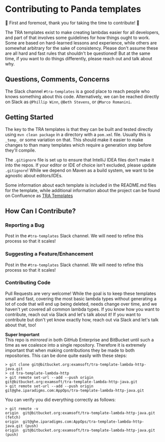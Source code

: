 # Contributing to Panda templates

:tada: First and foremost, thank you for taking the time to contribute! :tada:

The TRA templates exist to make creating lambdas easier for all developers, and part of that involves some guidelines
for how things ought to work. Some are based on hard-learned lessons and experience, while others are somewhat arbitrary
for the sake of consistency. Please don't assume these are all hard and fast rules that shouldn't be questioned! But at
the same time, if you want to do things differently, please reach out and talk about why.

## Questions, Comments, Concerns

The Slack channel `#tra-templates` is a good place to reach people who knows something about this
code. Alternatively, we can be reached directly on Slack as `@Phillip Winn`, `@Beth Stevens`, or `@Marco Romanini`.

## Getting Started

The key to the TRA templates is that they can be built and tested directly using `mvn clean package` in a directory
with a `pom.xml` file. Usually this is
`_temp_` or some variation on that. This should make it easier to make changes to than many templates which require a
generation step before they'll compile.

The `.gitignore` file is set up to ensure that IntelliJ IDEA files don't make it into the repos. If your editor or IDE
of choice isn't excluded, please update
`.gitignore`! While we depend on Maven as a build system, we want to be agnostic about editors/IDEs.

Some information about each template is included in the README.md files for the template, while additional information
about the project can be found on Confluence
as [TRA Templates](https://turnitin.atlassian.net/wiki/spaces/refarch/pages/94080598036/TRA+Templates)

## How Can I Contribute?

### Reporting a Bug

Post in the `#tra-templates` Slack channel. We will need to refine this process so that it scales!

### Suggesting a Feature/Enhancement

Post in the `#tra-templates` Slack channel. We will need to refine this process so that it scales!

### Contributing Code

Pull Requests are very welcome! While the goal is to keep these templates small and fast, covering the most basic lambda
types without generating a lot of code that will end up being deleted, needs change over time, and we haven't yet
covered all common lambda types. If you know how you want to contribute, reach out via Slack and let's talk about it! If
you want to contribute but don't yet know exactly how, reach out via Slack and let's talk about that, too!

**Super Important**  
This repo is *mirrored* in both GitHub Enterprise and BitBucket until such a time as we coalesce into a single
repository.  Therefore it is extremely important that when making contributions they be made to both repositories.  This can
be done quite easily with these steps:

    > git clone git@bitbucket.org:examsoft/tra-template-lambda-http-java.git
    > cd tra-template-lambda-http
    > git remote set-url --add --push origin git@bitbucket.org:examsoft/tra-template-lambda-http-java.git
    > git remote set-url --add --push origin git@ghe.iparadigms.com:AppOps/tra-template-lambda-http-java.git

You can verify you did everything correctly as follows:

    > git remote -v
    origin	git@bitbucket.org:examsoft/tra-template-lambda-http-java.git (fetch)
    origin	git@ghe.iparadigms.com:AppOps/tra-template-lambda-http-java.git (push)
    origin	git@bitbucket.org:examsoft/tra-template-lambda-http-java.git (push)
